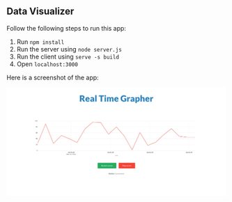 ## Data Visualizer

Follow the following steps to run this app:

1. Run `npm install`
2. Run the server using `node server.js`
3. Run the client using `serve -s build`
4. Open `localhost:3000`

Here is a screenshot of the app:

<img src="./app-screenshot.png">

